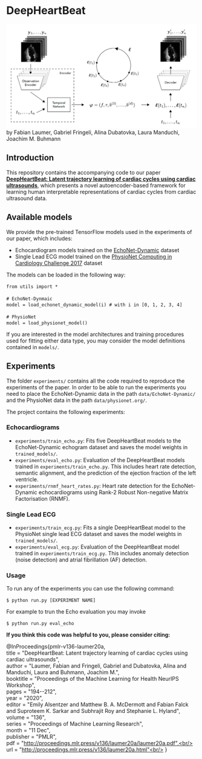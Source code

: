# DeepHeartBeat
![The deep heart beat model architecture](deepheartbeat.png)
by Fabian Laumer, Gabriel Fringeli, Alina Dubatovka, Laura Manduchi, Joachim M. Buhmann

## Introduction
This repository contains the accompanying code to our paper [__DeepHeartBeat: Latent trajectory learning of cardiac cycles using cardiac ultrasounds__](http://proceedings.mlr.press/v136/laumer20a.html), which presents a novel autoencoder-based framework for learning human interpretable representations of cardiac cycles from cardiac ultrasound data.

## Available models

We provide the pre-trained TensorFlow models used in the experiments of our paper, which includes:
- Echocardiogram models trained on the [EchoNet-Dynamic](https://echonet.github.io/dynamic/) dataset
- Single Lead ECG model trained on the [PhysioNet Computing in Cardiology Challenge 2017](https://physionet.org/content/challenge-2017/1.0.0/) dataset

The models can be loaded in the following way:

```
from utils import *

# EchoNet-Dynmaic
model = load_echonet_dynamic_model(i) # with i in [0, 1, 2, 3, 4]

# PhysioNet
model = load_physionet_model()
```

If you are interested in the model architectures and training procedures used for fitting either data type, you may consider the model definitions contained in `models/`.

## Experiments

The folder `experiments/` contains all the code required to reproduce the experiments of the paper. In order to be able to run the experiments you need to place the EchoNet-Dynamic data in the path `data/EchoNet-Dynamic/` and the PhysioNet data in the path `data/physionet.org/`.

The project contains the following experiments:

### Echocardiograms

- `experiments/train_echo.py`: Fits five DeepHeartBeat models to the EchoNet-Dynamic echogram dataset and saves the model weights in `trained_models/`.
- `experiments/eval_echo.py`: Evaluation of the DeepHeartBeat models trained in `experiments/train_echo.py`. This includes heart rate detection, semantic alignment, and the prediction of the ejection fraction of the left ventricle.
- `experiments/rnmf_heart_rates.py`: Heart rate detection for the EchoNet-Dynamic echocardiograms using Rank-2 Robust Non-negative Matrix Factorisation (RNMF).

### Single Lead ECG

- `experiments/train_ecg.py`: Fits a single DeepHeartBeat model to the PhysioNet single lead ECG dataset and saves the model weights in `trained_models/`.
- `experiments/eval_ecg.py`: Evaluation of the DeepHeartBeat model trained in `experiments/train_ecg.py`. This includes anomaly detection (noise detection) and atrial fibrillation (AF) detection.

### Usage

To run any of the experiments you can use the following command:
```
$ python run.py [EXPERIMENT NAME]
```
For example to trun the Echo evaluation you may invoke
```
$ python run.py eval_echo
```


__If you think this code was helpful to you, please consider citing:__

@InProceedings{pmlr-v136-laumer20a,<br/>
  title = 	 "DeepHeartBeat: Latent trajectory learning of cardiac cycles using cardiac ultrasounds",<br/>
  author =       "Laumer, Fabian and Fringeli, Gabriel and Dubatovka, Alina and Manduchi, Laura and Buhmann, Joachim M.",<br/>
  booktitle = 	 "Proceedings of the Machine Learning for Health NeurIPS Workshop",<br/>
  pages = 	 "194--212",<br/>
  year = 	 "2020",<br/>
  editor = 	 "Emily Alsentzer and Matthew B. A. McDermott and Fabian Falck and Suproteem K. Sarkar and Subhrajit Roy and Stephanie L. Hyland",<br/>
  volume = 	 "136",<br/>
  series = 	 "Proceedings of Machine Learning Research",<br/>
  month = 	 "11 Dec",<br/>
  publisher =    "PMLR",<br/>
  pdf = 	 "http://proceedings.mlr.press/v136/laumer20a/laumer20a.pdf",<br/>
  url = 	 "http://proceedings.mlr.press/v136/laumer20a.html"<br/>
}

